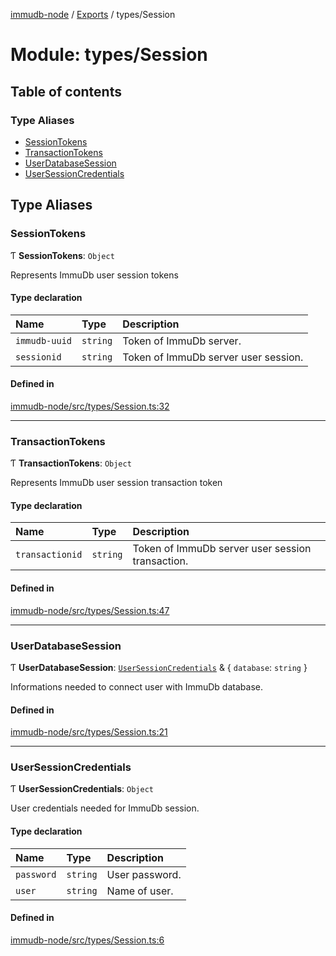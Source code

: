 [immudb-node](../README.md) / [Exports](../modules.md) / types/Session

# Module: types/Session

## Table of contents

### Type Aliases

- [SessionTokens](types_Session.md#sessiontokens)
- [TransactionTokens](types_Session.md#transactiontokens)
- [UserDatabaseSession](types_Session.md#userdatabasesession)
- [UserSessionCredentials](types_Session.md#usersessioncredentials)

## Type Aliases

### SessionTokens

Ƭ **SessionTokens**: `Object`

Represents ImmuDb user session tokens

#### Type declaration

| Name | Type | Description |
| :------ | :------ | :------ |
| `immudb-uuid` | `string` | Token of ImmuDb server. |
| `sessionid` | `string` | Token of ImmuDb server user session. |

#### Defined in

[immudb-node/src/types/Session.ts:32](https://github.com/user3232/node-immu-db/blob/30c0d74/immudb-node/src/types/Session.ts#L32)

___

### TransactionTokens

Ƭ **TransactionTokens**: `Object`

Represents ImmuDb user session transaction token

#### Type declaration

| Name | Type | Description |
| :------ | :------ | :------ |
| `transactionid` | `string` | Token of ImmuDb server user session transaction. |

#### Defined in

[immudb-node/src/types/Session.ts:47](https://github.com/user3232/node-immu-db/blob/30c0d74/immudb-node/src/types/Session.ts#L47)

___

### UserDatabaseSession

Ƭ **UserDatabaseSession**: [`UserSessionCredentials`](types_Session.md#usersessioncredentials) & { `database`: `string`  }

Informations needed to connect user with ImmuDb database.

#### Defined in

[immudb-node/src/types/Session.ts:21](https://github.com/user3232/node-immu-db/blob/30c0d74/immudb-node/src/types/Session.ts#L21)

___

### UserSessionCredentials

Ƭ **UserSessionCredentials**: `Object`

User credentials needed for ImmuDb session.

#### Type declaration

| Name | Type | Description |
| :------ | :------ | :------ |
| `password` | `string` | User password. |
| `user` | `string` | Name of user. |

#### Defined in

[immudb-node/src/types/Session.ts:6](https://github.com/user3232/node-immu-db/blob/30c0d74/immudb-node/src/types/Session.ts#L6)

